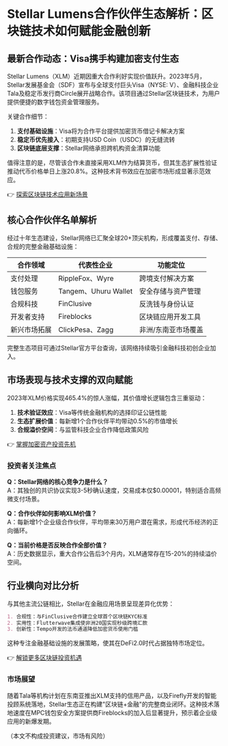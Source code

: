 # Stellar Lumens合作伙伴生态解析：区块链技术如何赋能金融创新

## 最新合作动态：Visa携手构建加密支付生态
Stellar Lumens（XLM）近期因重大合作利好实现价值跃升。2023年5月，Stellar发展基金会（SDF）宣布与全球支付巨头Visa（NYSE: V）、金融科技企业Tala及稳定币发行商Circle展开战略合作。该项目通过Stellar区块链技术，为用户提供便捷的数字钱包资金管理服务。

关键合作细节：
1. **支付基础设施**：Visa将为合作平台提供加密货币借记卡解决方案
2. **稳定币优先接入**：初期支持USD Coin（USDC）的无缝流转
3. **区块链底层支撑**：Stellar网络承担跨机构资金清算功能

值得注意的是，尽管该合作未直接采用XLM作为结算货币，但其生态扩展性验证推动代币价格单日上涨20.8%。这种技术背书效应在加密市场形成显著示范效应。

👉 [探索区块链技术应用新场景](https://bit.ly/okx_welcome)

## 核心合作伙伴名单解析
经过十年生态建设，Stellar网络已汇聚全球20+顶尖机构，形成覆盖支付、存储、合规的完整金融基础设施：

| 合作领域       | 代表性企业          | 功能定位               |
|----------------|---------------------|------------------------|
| 支付处理       | RippleFox、Wyre     | 跨境支付解决方案       |
| 钱包服务       | Tangem、Uhuru Wallet| 安全存储与资产管理     |
| 合规科技       | FinClusive          | 反洗钱与身份认证       |
| 开发者支持     | Fireblocks          | 区块链应用开发工具     |
| 新兴市场拓展   | ClickPesa、Zagg     | 非洲/东南亚市场覆盖    |

完整生态项目可通过Stellar官方平台查询，该网络持续吸引金融科技初创企业加入。

## 市场表现与技术支撑的双向赋能
2023年XLM价格实现465.4%的惊人涨幅，其价值增长逻辑包含三重驱动：

1. **技术验证效应**：Visa等传统金融机构的选择印证公链性能
2. **生态扩展价值**：每新增1个合作伙伴平均带动0.5%的市值增长
3. **合规溢价空间**：与监管科技企业合作降低政策风险

👉 [掌握加密资产投资先机](https://bit.ly/okx_welcome)

### 投资者关注焦点
**Q：Stellar网络的核心竞争力是什么？**  
A：其独创的共识协议实现3-5秒确认速度，交易成本仅$0.00001，特别适合高频微支付场景。

**Q：合作伙伴如何影响XLM价值？**  
A：每新增1个企业级合作伙伴，平均带来30万用户潜在需求，形成代币经济的正向循环。

**Q：当前价格是否反映合作全部价值？**  
A：历史数据显示，重大合作公告后3个月内，XLM通常存在15-20%的持续溢价空间。

## 行业横向对比分析
与其他主流公链相比，Stellar在金融应用场景呈现差异化优势：

```markdown
1. 合规性：与FinClusive合作建立全球首个区块链KYC标准
2. 实用性：Flutterwave集成使非洲20国实现秒级跨境汇款
3. 创新性：Tempo开发的法币通道降低加密货币使用门槛
```

这种专注金融基础设施的发展策略，使其在DeFi2.0时代占据独特市场定位。

👉 [解锁更多区块链投资机遇](https://bit.ly/okx_welcome)

### 市场展望
随着Tala等机构计划在东南亚推出XLM支持的信用产品，以及Firefly开发的智能投顾系统落地，Stellar生态正在构建"区块链+金融"的完整商业闭环。这种技术落地速度在MPC钱包安全方案提供商Fireblocks的加入后显著提升，预示着企业级应用的新爆发期。

（本文不构成投资建议，市场有风险）